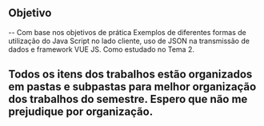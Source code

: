 ## Objetivo
-- Com base nos objetivos de prática Exemplos de diferentes formas de utilização do Java Script no lado cliente, uso de JSON na transmissão de dados e framework VUE JS. Como estudado no Tema 2.

## Todos os itens dos trabalhos estão organizados em pastas e subpastas para melhor organização dos trabalhos do semestre. Espero que não me prejudique por organização.
